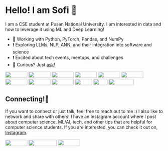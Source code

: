 # Hello! I am Sofi 👋

I am a CSE student at Pusan National University. I am interested in data and how to leverage it using ML and Deep Learning!

- 📌 Working with Python, PyTorch, Pandas, and NumPy
- ❗ Exploring LLMs, NLP, ANN, and their integration into software and science
- ❗ Excited about tech events, meetups, and challenges
- 💬 Curious? Just [ask](https://github.com/S0fN/S0fN/issues/)!

<span>
<img src="https://img.shields.io/badge/python-3670A0?style=for-the-badge&logo=python&logoColor=ffdd54" width="70" height="20" style="display:inline">
<img src="https://img.shields.io/badge/PyTorch-%23EE4C2C.svg?style=for-the-badge&logo=PyTorch&logoColor=white" width="70" height="20" style="display:inline">
<img src="https://img.shields.io/badge/numpy-%23013243.svg?style=for-the-badge&logo=numpy&logoColor=white" width="70" height="20" style="display:inline">
<img src="https://img.shields.io/badge/pandas-%23150458.svg?style=for-the-badge&logo=pandas&logoColor=white" width="70" height="20" style="display:inline">
<img src="https://img.shields.io/badge/mysql-4479A1.svg?style=for-the-badge&logo=mysql&logoColor=white" width="70" height="20" style="display:inline">
<img src="https://img.shields.io/badge/jupyter-%23FA0F00.svg?style=for-the-badge&logo=jupyter&logoColor=white" width="70" height="20" style="display:inline">
<img src="https://img.shields.io/badge/Matplotlib-%23ffffff.svg?style=for-the-badge&logo=Matplotlib&logoColor=black" width="70" height="20" style="display:inline">
<img src="https://img.shields.io/badge/node.js-6DA55F?style=for-the-badge&logo=node.js&logoColor=white" width="70" height="20" style="display:inline">
<img src="https://img.shields.io/badge/MongoDB-%234ea94b.svg?style=for-the-badge&logo=mongodb&logoColor=white" width="70" height="20" style="display:inline">
<img src="https://img.shields.io/badge/c++-%2300599C.svg?style=for-the-badge&logo=c%2B%2B&logoColor=white" width="55" height="20" style="display:inline">
<img src="https://img.shields.io/badge/c-%2300599C.svg?style=for-the-badge&logo=c&logoColor=white" width="45" height="20" style="display:inline">
<img src="https://img.shields.io/badge/javascript-%23323330.svg?style=for-the-badge&logo=javascript&logoColor=%23F7DF1E" width="80" height="20" style="display:inline">
</span>

## Connecting!🌟
If you want to connect or just talk, feel free to reach out to me :) 
I also like to network and share with others! I have an Instagram account where I post about computer science, ML/AI, tech, and other tips that are helpful for computer science students. If you are interested, you can check it out on, <a href="https://www.instagram.com/bomu__so/" target="_blank">Instagram</a>.

<span>
<img src="https://img.shields.io/badge/figma-%23F24E1E.svg?style=for-the-badge&logo=figma&logoColor=white" width="70" height="20" style="display:inline">
<img src="https://img.shields.io/badge/adobe%20photoshop-%2331A8FF.svg?style=for-the-badge&logo=adobe%20photoshop&logoColor=white" width="90" height="20" style="display:inline">
<img src="https://img.shields.io/badge/Notion-%23000000.svg?style=for-the-badge&logo=notion&logoColor=white" width="70" height="21" style="display:inline">
</span>
